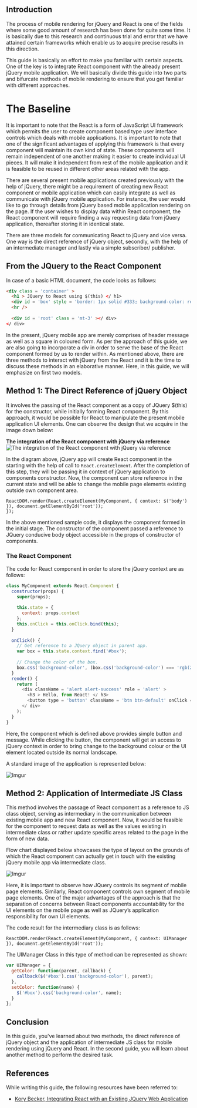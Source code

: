 ## Introduction
The process of mobile rendering for jQuery and React is one of the fields where some good amount of research has been done for quite some time. It is basically due to this research and continuous trial and error that we have attained certain frameworks which enable us to acquire precise results in this direction. 

This guide is basically an effort to make you familiar with certain aspects. One of the key is to integrate React component with the already present jQuery mobile application. We will basically divide this guide into two parts and bifurcate methods of mobile rendering to ensure that you get familiar with different approaches. 

# The Baseline
It is important to note that the React is a form of JavaScript UI framework which permits the user to create component based type user interface controls which deals with mobile applications. It is important to note that one of the significant advantages of applying this framework is that every component will maintain its own kind of state. These components will remain independent of one another making it easier to create individual UI pieces. It will make it independent from rest of the mobile application and it is feasible to be reused in different other areas related with the app. 

There are several present mobile applications created previously with the help of jQuery, there might be a requirement of creating new React component or mobile application which can easily integrate as well as communicate with jQuery mobile application. For instance, the user would like to go through details from jQuery based mobile application rendering on the page. If the user wishes to display data within React component, the React component will require finding a way requesting data from jQuery application, thereafter storing it in identical state. 

There are three models for communicating React to jQuery and vice versa. One way is the direct reference of jQuery object, secondly, with the help of an intermediate manager and lastly via a simple subscriber/ publisher.

## From the JQuery to the React Component
In case of a basic HTML document, the code looks as follows:


```html
<div class = 'container' >
  <h1 > JQuery to React using $(this) </ h1>
  <div id = 'box' style = 'border: 1px solid #333; background-color: red; width: 100px; height: 100px;' ></ div>
  <hr />
      
  <div id = 'root' class = 'mt-3' ></ div>
</ div>
```

In the present, jQuery mobile app are merely comprises of header message as well as a square in coloured form. As per the approach of this guide, we are also going to incorporate a div in order to serve the base of the React component formed by us to render within. As mentioned above, there are three methods to interact with jQuery from the React and it is the time to discuss these methods in an elaborative manner. Here, in this guide, we will emphasize on first two models.

## Method 1: The Direct Reference of jQuery Object
It involves the passing of the React component as a copy of JQuery $(this) for the constructor, while initially forming React component. By this approach, it would be possible for React to manipulate the present mobile application UI elements. One can observe the design that we acquire in the image down below:

**The integration of the React component with jQuery via reference**
![The integration of the React component with jQuery via reference](https://i.imgur.com/IBvpPFM.png)

In the diagram above, jQuery app will create React component in the starting with the help of call to `React.createElement`. After the completion of this step, they will be passing it in context of jQuery application to components constructor. Now, the component can store reference in the current state and will be able to change the mobile page elements existing outside own component area.


```
ReactDOM.render(React.createElement(MyComponent, { context: $('body') }), document.getElementById('root'));
});
```

In the above mentioned sample code, it displays the component formed in the initial stage. The constructor of the component passed a reference to JQuery conducive body object accessible in the props of constructor of components. 

### The React Component
The code for React component in order to store the jQuery context are as follows:


```javascript
class MyComponent extends React.Component {
  constructor(props) {
    super(props);
    
    this.state = {
      context: props.context
    };
    this.onClick = this.onClick.bind(this);
  }
  
  onClick() {
    // Get reference to a JQuery object in parent app.
    var box = this.state.context.find('#box');
    
    // Change the color of the box.
    box.css('background-color', (box.css('background-color') === 'rgb(255, 0, 0)' ? 'green' : 'red'));
  }
  render() {
    return (
      <div className = 'alert alert-success' role = 'alert' >
        <h3 > Hello, from React! </ h3>
        <button type = 'button' className = 'btn btn-default' onClick = { this.onClick }> Click Me </ button>
      </ div>
    );
  }
}
```

Here, the component which is defined above provides simple button and message. While clicking the button, the component will get an access to jQuery context in order to bring change to the background colour or the UI element located outside its normal landscape. 

A standard image of the application is represented below:

![Imgur](https://i.imgur.com/P6cHsXN.png)

## Method 2: Application of Intermediate JS Class
This method involves the passage of React component as a reference to JS class object, serving as intermediary in the communication between existing mobile app and new React component. Now, it would be feasible for the component to request data as well as the values existing in intermediate class or rather update specific areas related to the page in the form of new data. 

Flow chart displayed below showcases the type of layout on the grounds of which the React component can actually get in touch with the existing jQuery mobile app via intermediate class.

![Imgur](https://i.imgur.com/7zTLqnq.png)

Here, it is important to observe how JQuery controls its segment of mobile page elements. Similarly, React component controls own segment of mobile page elements. One of the major advantages of the approach is that the separation of concerns between React components accountability for the UI elements on the mobile page as well as JQuery’s application responsibility for own UI elements. 

The code result for the intermediary class is as follows:


```
ReactDOM.render(React.createElement(MyComponent, { context: UIManager }), document.getElementById('root'));
```

The UIManager Class in this type of method can be represented as shown:


```javascript
var UIManager = {
  getColor: function(parent, callback) {
    callback($('#box').css('background-color'), parent);
  },
  setColor: function(name) {
    $('#box').css('background-color', name);
  }
};
```

## Conclusion
In this guide, you've learned about two methods, the direct reference of jQuery object and the application of intermediate JS class for mobile rendering using jQuery and React. In the second guide, you will learn about another method to perform the desired task.

## References
While writing this guide, the following resources have been referred to:
- [Kory Becker, Integrating React with an Existing JQuery Web Application](http://www.primaryobjects.com/2017/05/08/integrating-react-with-an-existing-jquery-web-application/)
